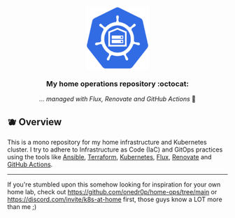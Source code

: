 <div align="center">

<img src="./docs/logo.png" align="center" width="144px" height="144px"/>

### My home operations repository :octocat:

_... managed with Flux, Renovate and GitHub Actions_ 🤖

</div>

## 🫐 Overview

This is a mono repository for my home infrastructure and Kubernetes cluster.
I try to adhere to Infrastructure as Code (IaC) and GitOps practices using the tools like [Ansible](https://www.ansible.com/), [Terraform](https://www.terraform.io/), [Kubernetes](https://kubernetes.io/), [Flux](https://github.com/fluxcd/flux2), [Renovate](https://github.com/renovatebot/renovate) and [GitHub Actions](https://github.com/features/actions).

---


If you're stumbled upon this somehow looking for inspiration for your own home lab, check out https://github.com/onedr0p/home-ops/tree/main or https://discord.com/invite/k8s-at-home first, those guys know a LOT more than me ;)
